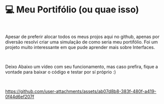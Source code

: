 # 💻 Meu Portifólio (ou quae isso)

<br>

Apesar de preferir alocar todos os meus projos aqui no github, apenas por diversão resolvi criar uma simulação de como seria meu portifólio. Foi um projeto muito interessante em que pude aprender mais sobre Interfaces.

<br>

Deixo Abaixo um vídeo com seu funcionamento, mas caso prefira, fique a vontade para baixar o código e testar por sí próprio :)

<br>

https://github.com/user-attachments/assets/ab07d8b8-383f-480f-a419-0f44d6ef207f
